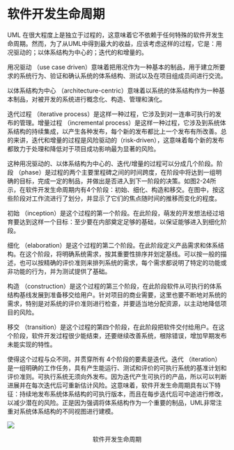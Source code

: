 # 软件开发生命周期

UML 在很大程度上是独立于过程的，这意味着它不依赖于任何特殊的软件开发生命周期。然而，为了从UML中得到最大的收益，应该考虑这样的过程，它是：用况驱动的；以体系结构为中心的；迭代的和增量的。

用况驱动 （use case driven）意味着把用况作为一种基本的制品，用于建立所要求的系统行为、验证和确认系统的体系结构、测试以及在项目组成员间进行交流。

以体系结构为中心 （architecture-centric）意味着以系统的体系结构作为一种基本制品，对被开发的系统进行概念化、构造、管理和演化。

迭代过程 （iterative process）是这样一种过程，它涉及到对一连串可执行的发布的管理。增量过程 （incremental process）是这样一种过程，它涉及到系统体系结构的持续集成，以产生各种发布，每个新的发布都比上一个发布有所改善。总的来讲，迭代和增量的过程是风险驱动的（risk-driven），这意味着每个新的发布都致力于处理和降低对于项目成功影响最为显著的风险。

这种用况驱动的、以体系结构为中心的、迭代/增量的过程可以分成几个阶段。阶段 （phase）是过程的两个主要里程碑之间的时间跨度，在阶段中将达到一组明确的目标，完成一定的制品，并做出是否进入到下一阶段的决策。如图2-24所示，在软件开发生命周期内有4个阶段：初始、细化、构造和移交。在图中，按这些阶段对工作流进行了划分，并显示了它们的焦点随时间的推移而变化的程度。

初始 （inception）是这个过程的第一个阶段。在此阶段，萌发的开发想法经过培育要达到这样一个目标：至少要在内部奠定足够的基础，以保证能够进入到细化阶段。

细化 （elaboration）是这个过程的第二个阶段。在此阶段定义产品需求和体系结构。在这个阶段，将明确系统需求，按其重要性排序并划定基线。可以按一般的描述，也可以按精确的评价准则来排列系统的需求，每个需求都说明了特定的功能或非功能的行为，并为测试提供了基础。

构造 （construction）是这个过程的第三个阶段，在此阶段软件从可执行的体系结构基线发展到准备移交给用户。针对项目的商业需要，这里也要不断地对系统的需求，特别是对系统的评价准则进行检查，并要适当地分配资源，以主动地降低项目的风险。

移交 （transition）是这个过程的第四个阶段，在此阶段把软件交付给用户。在这个阶段，软件开发过程很少能结束，还要继续改善系统，根除错误，增加早期发布未能实现的特性。

使得这个过程与众不同，并贯穿所有 4个阶段的要素是迭代。迭代 （iteration）是一组明确的工作任务，具有产生能运行、测试和评价的可执行系统的基准计划和评价准则。可执行系统无须向外发布。因为迭代产生可执行的产品，所以可以判断进展并在每次迭代后可重新估计风险。这意味着，软件开发生命周期具有以下特征：持续地发布系统体系结构的可执行版本，而且在每步迭代后可中途进行修改，以减少潜在的风险。正是因为强调将体系结构作为一个重要的制品，UML非常注重对系统体系结构的不同视图进行建模。

![](https://raw.githubusercontent.com/ZanderZhao/images/master/img2019/20191217004629.png)

<center>软件开发生命周期<center>















